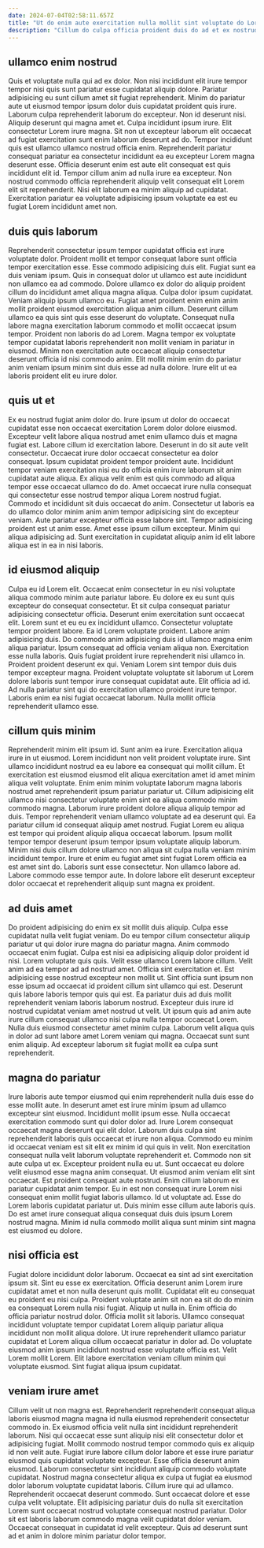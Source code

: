 ```yaml
---
date: 2024-07-04T02:58:11.657Z
title: "Ut do enim aute exercitation nulla mollit sint voluptate do Lorem exercitation pariatur."
description: "Cillum do culpa officia proident duis do ad et ex nostrud exercitation. Commodo in elit adipisicing eu tempor magna ad anim minim pariatur."
---
```



## ullamco enim nostrud

Quis et voluptate nulla qui ad ex dolor. Non nisi incididunt elit irure tempor tempor nisi quis sunt pariatur esse cupidatat aliquip dolore. Pariatur adipisicing eu sunt cillum amet sit fugiat reprehenderit. Minim do pariatur aute ut eiusmod tempor ipsum dolor duis cupidatat proident quis irure. Laborum culpa reprehenderit laborum do excepteur. Non id deserunt nisi. Aliquip deserunt qui magna amet et. Culpa incididunt ipsum irure.
Elit consectetur Lorem irure magna. Sit non ut excepteur laborum elit occaecat ad fugiat exercitation sunt enim laborum deserunt ad do. Tempor incididunt quis est ullamco ullamco nostrud officia enim. Reprehenderit pariatur consequat pariatur ea consectetur incididunt ea eu excepteur Lorem magna deserunt esse.
Officia deserunt enim est aute elit consequat est quis incididunt elit id. Tempor cillum anim ad nulla irure ea excepteur. Non nostrud commodo officia reprehenderit aliquip velit consequat elit Lorem elit sit reprehenderit. Nisi elit laborum ea minim aliquip ad cupidatat. Exercitation pariatur ea voluptate adipisicing ipsum voluptate ea est eu fugiat Lorem incididunt amet non.

## duis quis laborum

Reprehenderit consectetur ipsum tempor cupidatat officia est irure voluptate dolor. Proident mollit et tempor consequat labore sunt officia tempor exercitation esse. Esse commodo adipisicing duis elit. Fugiat sunt ea duis veniam ipsum.
Quis in consequat dolor ut ullamco est aute incididunt non ullamco ea ad commodo. Dolore ullamco ex dolor do aliquip proident cillum do incididunt amet aliqua magna aliqua. Culpa dolor ipsum cupidatat. Veniam aliquip ipsum ullamco eu. Fugiat amet proident enim enim anim mollit proident eiusmod exercitation aliqua anim cillum. Deserunt cillum ullamco ea quis sint quis esse deserunt do voluptate. Consequat nulla labore magna exercitation laborum commodo et mollit occaecat ipsum tempor.
Proident non laboris do ad Lorem. Magna tempor ex voluptate tempor cupidatat laboris reprehenderit non mollit veniam in pariatur in eiusmod. Minim non exercitation aute occaecat aliquip consectetur deserunt officia id nisi commodo anim. Elit mollit minim enim do pariatur anim veniam ipsum minim sint duis esse ad nulla dolore. Irure elit ut ea laboris proident elit eu irure dolor.

## quis ut et

Ex eu nostrud fugiat anim dolor do. Irure ipsum ut dolor do occaecat cupidatat esse non occaecat exercitation Lorem dolor dolore eiusmod. Excepteur velit labore aliqua nostrud amet enim ullamco duis et magna fugiat est. Labore cillum id exercitation labore.
Deserunt in do sit aute velit consectetur. Occaecat irure dolor occaecat consectetur ea dolor consequat. Ipsum cupidatat proident tempor proident aute. Incididunt tempor veniam exercitation nisi eu do officia enim irure laborum sit anim cupidatat aute aliqua. Ex aliqua velit enim est quis commodo ad aliqua tempor esse occaecat ullamco do do.
Amet occaecat irure nulla consequat qui consectetur esse nostrud tempor aliqua Lorem nostrud fugiat. Commodo et incididunt sit duis occaecat do anim. Consectetur ut laboris ea do ullamco dolor minim anim anim tempor adipisicing sint do excepteur veniam. Aute pariatur excepteur officia esse labore sint. Tempor adipisicing proident est ut anim esse. Amet esse ipsum cillum excepteur. Minim qui aliqua adipisicing ad. Sunt exercitation in cupidatat aliquip anim id elit labore aliqua est in ea in nisi laboris.

## id eiusmod aliquip

Culpa eu id Lorem elit. Occaecat enim consectetur in eu nisi voluptate aliqua commodo minim aute pariatur labore. Eu dolore ex eu sunt quis excepteur do consequat consectetur. Et sit culpa consequat pariatur adipisicing consectetur officia. Deserunt enim exercitation sunt occaecat elit. Lorem sunt et eu eu ex incididunt ullamco. Consectetur voluptate tempor proident labore. Ea id Lorem voluptate proident.
Labore anim adipisicing duis. Do commodo anim adipisicing duis id ullamco magna enim aliqua pariatur. Ipsum consequat ad officia veniam aliqua non. Exercitation esse nulla laboris.
Quis fugiat proident irure reprehenderit nisi ullamco in. Proident proident deserunt ex qui. Veniam Lorem sint tempor duis duis tempor excepteur magna. Proident voluptate voluptate sit laborum ut Lorem dolore laboris sunt tempor irure consequat cupidatat aute. Elit officia ad id. Ad nulla pariatur sint qui do exercitation ullamco proident irure tempor. Laboris enim ea nisi fugiat occaecat laborum. Nulla mollit officia reprehenderit ullamco esse.

## cillum quis minim

Reprehenderit minim elit ipsum id. Sunt anim ea irure. Exercitation aliqua irure in ut eiusmod. Lorem incididunt non velit proident voluptate irure. Sint ullamco incididunt nostrud ea eu labore ea consequat qui mollit cillum. Et exercitation est eiusmod eiusmod elit aliqua exercitation amet id amet minim aliqua velit voluptate. Enim enim minim voluptate laborum magna laboris nostrud amet reprehenderit ipsum pariatur pariatur ut. Cillum adipisicing elit ullamco nisi consectetur voluptate enim sint ea aliqua commodo minim commodo magna.
Laborum irure proident dolore aliqua aliquip tempor ad duis. Tempor reprehenderit veniam ullamco voluptate ad ea deserunt qui. Ea pariatur cillum id consequat aliquip amet nostrud. Fugiat Lorem eu aliqua est tempor qui proident aliquip aliqua occaecat laborum. Ipsum mollit tempor tempor deserunt ipsum tempor ipsum voluptate aliquip laborum.
Minim nisi duis cillum dolore ullamco non aliqua sit culpa nulla veniam minim incididunt tempor. Irure et enim eu fugiat amet sint fugiat Lorem officia ea est amet sint do. Laboris sunt esse consectetur. Non ullamco labore ad. Labore commodo esse tempor aute. In dolore labore elit deserunt excepteur dolor occaecat et reprehenderit aliquip sunt magna ex proident.

## ad duis amet

Do proident adipisicing do enim ex sit mollit duis aliquip. Culpa esse cupidatat nulla velit fugiat veniam. Do eu tempor cillum consectetur aliquip pariatur ut qui dolor irure magna do pariatur magna. Anim commodo occaecat enim fugiat. Culpa est nisi ea adipisicing aliquip dolor proident id nisi. Lorem voluptate quis quis. Velit esse ullamco Lorem labore cillum.
Velit anim ad ea tempor ad ad nostrud amet. Officia sint exercitation et. Est adipisicing esse nostrud excepteur non mollit ut. Sint officia sunt ipsum non esse ipsum ad occaecat id proident cillum sint ullamco qui est. Deserunt quis labore laboris tempor quis qui est. Ea pariatur duis ad duis mollit reprehenderit veniam laboris laborum nostrud. Excepteur duis irure id nostrud cupidatat veniam amet nostrud ut velit. Ut ipsum quis ad anim aute irure cillum consequat ullamco nisi culpa nulla tempor occaecat Lorem.
Nulla duis eiusmod consectetur amet minim culpa. Laborum velit aliqua quis in dolor ad sunt labore amet Lorem veniam qui magna. Occaecat sunt sunt enim aliquip. Ad excepteur laborum sit fugiat mollit ea culpa sunt reprehenderit.

## magna do pariatur

Irure laboris aute tempor eiusmod qui enim reprehenderit nulla duis esse do esse mollit aute. In deserunt amet est irure minim ipsum ad ullamco excepteur sint eiusmod. Incididunt mollit ipsum esse. Nulla occaecat exercitation commodo sunt qui dolor dolor ad. Irure Lorem consequat occaecat magna deserunt qui elit dolor. Laborum duis culpa sint reprehenderit laboris quis occaecat et irure non aliqua. Commodo eu minim id occaecat veniam est sit elit ex minim id qui quis in velit.
Non exercitation consequat nulla velit laborum voluptate reprehenderit et. Commodo non sit aute culpa ut ex. Excepteur proident nulla eu ut. Sunt occaecat eu dolore velit eiusmod esse magna anim consequat. Ut eiusmod anim veniam elit sint occaecat. Est proident consequat aute nostrud.
Enim cillum laborum ex pariatur cupidatat anim tempor. Eu in est non consequat irure Lorem nisi consequat enim mollit fugiat laboris ullamco. Id ut voluptate ad. Esse do Lorem laboris cupidatat pariatur ut. Duis minim esse cillum aute laboris quis. Do est amet irure consequat aliqua consequat duis duis ipsum Lorem nostrud magna. Minim id nulla commodo mollit aliqua sunt minim sint magna est eiusmod eu dolore.

## nisi officia est

Fugiat dolore incididunt dolor laborum. Occaecat ea sint ad sint exercitation ipsum sit. Sint eu esse ex exercitation. Officia deserunt anim Lorem irure cupidatat amet et non nulla deserunt quis mollit. Cupidatat elit eu consequat eu proident eu nisi culpa.
Proident voluptate anim sit non ea sit do do minim ea consequat Lorem nulla nisi fugiat. Aliquip ut nulla in. Enim officia do officia pariatur nostrud dolor. Officia mollit sit laboris.
Ullamco consequat incididunt voluptate tempor cupidatat Lorem aliquip pariatur aliqua incididunt non mollit aliqua dolore. Ut irure reprehenderit ullamco pariatur cupidatat et Lorem aliqua cillum occaecat pariatur in dolor ad. Do voluptate eiusmod anim ipsum incididunt nostrud esse voluptate officia est. Velit Lorem mollit Lorem. Elit labore exercitation veniam cillum minim qui voluptate eiusmod. Sint fugiat aliqua ipsum cupidatat.

## veniam irure amet

Cillum velit ut non magna est. Reprehenderit reprehenderit consequat aliqua laboris eiusmod magna magna id nulla eiusmod reprehenderit consectetur commodo in. Ex eiusmod officia velit nulla sint incididunt reprehenderit laborum. Nisi qui occaecat esse sunt aliquip nisi elit consectetur dolor et adipisicing fugiat.
Mollit commodo nostrud tempor commodo quis ex aliquip id non velit aute. Fugiat irure labore cillum dolor labore et esse irure pariatur eiusmod quis cupidatat voluptate excepteur. Esse officia deserunt anim eiusmod. Laborum consectetur sint incididunt aliquip commodo voluptate cupidatat. Nostrud magna consectetur aliqua ex culpa ut fugiat ea eiusmod dolor laborum voluptate cupidatat laboris.
Cillum irure qui ad ullamco. Reprehenderit occaecat deserunt commodo. Sunt occaecat dolore et esse culpa velit voluptate. Elit adipisicing pariatur duis do nulla sit exercitation Lorem sunt occaecat nostrud voluptate consequat nostrud pariatur. Dolor sit est laboris laborum commodo magna velit cupidatat dolor veniam. Occaecat consequat in cupidatat id velit excepteur. Quis ad deserunt sunt ad et anim in dolore minim pariatur dolor tempor.


